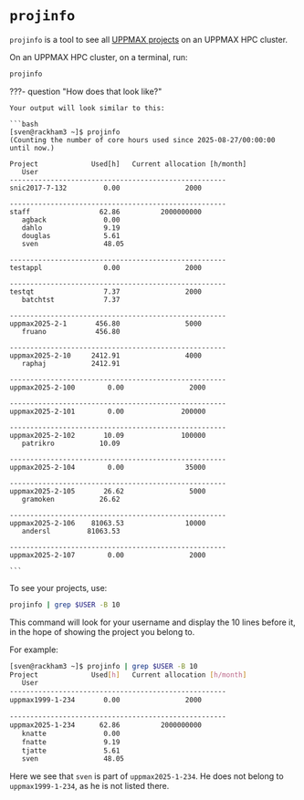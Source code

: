 # `projinfo`

`projinfo` is a tool to see all [UPPMAX projects](../getting_started/project.md)
on an UPPMAX HPC cluster.

On an UPPMAX HPC cluster, on a terminal, run:

```bash
projinfo
```

???- question "How does that look like?"

    Your output will look similar to this:

    ```bash
    [sven@rackham3 ~]$ projinfo
    (Counting the number of core hours used since 2025-08-27/00:00:00 until now.)

    Project             Used[h]   Current allocation [h/month]
       User
    -----------------------------------------------------
    snic2017-7-132         0.00                2000

    -----------------------------------------------------
    staff                 62.86          2000000000
       agback              0.00
       dahlo               9.19
       douglas             5.61
       sven                48.05

    -----------------------------------------------------
    testappl               0.00                2000

    -----------------------------------------------------
    testqt                 7.37                2000
       batchtst            7.37

    -----------------------------------------------------
    uppmax2025-2-1       456.80                5000
       fruano            456.80

    -----------------------------------------------------
    uppmax2025-2-10     2412.91                4000
       raphaj           2412.91

    -----------------------------------------------------
    uppmax2025-2-100        0.00                2000

    -----------------------------------------------------
    uppmax2025-2-101        0.00              200000

    -----------------------------------------------------
    uppmax2025-2-102       10.09              100000
       patrikro           10.09

    -----------------------------------------------------
    uppmax2025-2-104        0.00               35000

    -----------------------------------------------------
    uppmax2025-2-105       26.62                5000
       gramoken           26.62

    -----------------------------------------------------
    uppmax2025-2-106    81063.53               10000
       andersl         81063.53

    -----------------------------------------------------
    uppmax2025-2-107        0.00                2000

    ```

To see your projects, use:

```bash
projinfo | grep $USER -B 10
```

This command will look for your username and display the
10 lines before it, in the hope of showing the project you belong to.

For example:

```bash
[sven@rackham3 ~]$ projinfo | grep $USER -B 10
Project             Used[h]   Current allocation [h/month]
   User
-----------------------------------------------------
uppmax1999-1-234       0.00                2000

-----------------------------------------------------
uppmax2025-1-234      62.86          2000000000
   knatte              0.00
   fnatte              9.19
   tjatte              5.61
   sven                48.05
```

Here we see that `sven` is part of `uppmax2025-1-234`.
He does not belong to `uppmax1999-1-234`, as he is not listed
there.
